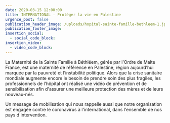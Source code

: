 ```yaml
---
date: 2020-03-15 12:00:00
title: INTERNATIONAL - Protéger la vie en Palestine
urgence_post: false
publication_header_image: /uploads/hopital-sainte-famille-bethleem-1.jpg
publication_footer_image:
insertion_social:
  - social_code_block:
insertion_video:
  - video_code_block:
---
```


La Maternit&eacute; de la Sainte Famille &agrave; B&eacute;thl&eacute;em, g&eacute;r&eacute;e par l'Ordre de Malte France, est une maternit&eacute; de r&eacute;f&eacute;rence en Palestine, r&eacute;gion aujourd’hui marqu&eacute;e par la pauvret&eacute; et l’instabilit&eacute; politique. Alors que la crise sanitaire mondiale augmente encore le besoin de prendre soin des plus fragiles, les professionnels de l’h&ocirc;pital ont r&eacute;alis&eacute; une vid&eacute;o de pr&eacute;vention et de sensibilisation afin d'assurer une meilleure protection des m&egrave;res et de leurs nouveau-n&eacute;s.

Un message de mobilisation qui nous rappelle aussi que notre organisation est engag&eacute;e contre le coronavirus &agrave; l'international, dans l'ensemble de nos pays d'intervention.